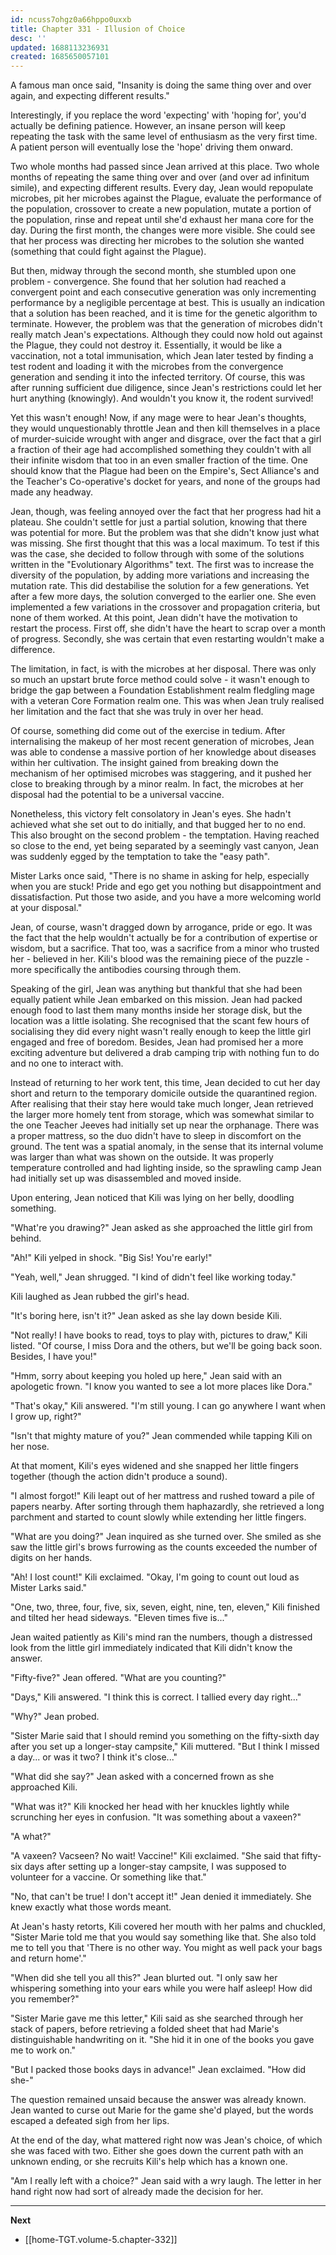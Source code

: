 ```yaml
---
id: ncuss7ohgz0a66hppo0uxxb
title: Chapter 331 - Illusion of Choice
desc: ''
updated: 1688113236931
created: 1685650057101
---
```


A famous man once said, "Insanity is doing the same thing over and over again, and expecting different results."

Interestingly, if you replace the word 'expecting' with 'hoping for', you'd actually be defining patience. However, an insane person will keep repeating the task with the same level of enthusiasm as the very first time. A patient person will eventually lose the 'hope' driving them onward.

Two whole months had passed since Jean arrived at this place. Two whole months of repeating the same thing over and over (and over ad infinitum simile), and expecting different results. Every day, Jean would repopulate microbes, pit her microbes against the Plague, evaluate the performance of the population, crossover to create a new population, mutate a portion of the population, rinse and repeat until she'd exhaust her mana core for the day. During the first month, the changes were more visible. She could see that her process was directing her microbes to the solution she wanted (something that could fight against the Plague).

But then, midway through the second month, she stumbled upon one problem - convergence. She found that her solution had reached a convergent point and each consecutive generation was only incrementing performance by a negligible percentage at best. This is usually an indication that a solution has been reached, and it is time for the genetic algorithm to terminate. However, the problem was that the generation of microbes didn't really match Jean's expectations. Although they could now hold out against the Plague, they could not destroy it. Essentially, it would be like a vaccination, not a total immunisation, which Jean later tested by finding a test rodent and loading it with the microbes from the convergence generation and sending it into the infected territory. Of course, this was after running sufficient due diligence, since Jean's restrictions could let her hurt anything (knowingly). And wouldn't you know it, the rodent survived!

Yet this wasn't enough! Now, if any mage were to hear Jean's thoughts, they would unquestionably throttle Jean and then kill themselves in a place of murder-suicide wrought with anger and disgrace, over the fact that a girl a fraction of their age had accomplished something they couldn't with all their infinite wisdom that too in an even smaller fraction of the time. One should know that the Plague had been on the Empire's, Sect Alliance's and the Teacher's Co-operative's docket for years, and none of the groups had made any headway.

Jean, though, was feeling annoyed over the fact that her progress had hit a plateau. She couldn't settle for just a partial solution, knowing that there was potential for more. But the problem was that she didn't know just what was missing. She first thought that this was a local maximum. To test if this was the case, she decided to follow through with some of the solutions written in the "Evolutionary Algorithms" text. The first was to increase the diversity of the population, by adding more variations and increasing the mutation rate. This did destabilise the solution for a few generations. Yet after a few more days, the solution converged to the earlier one. She even implemented a few variations in the crossover and propagation criteria, but none of them worked. At this point, Jean didn't have the motivation to restart the process. First off, she didn't have the heart to scrap over a month of progress. Secondly, she was certain that even restarting wouldn't make a difference.

The limitation, in fact, is with the microbes at her disposal. There was only so much an upstart brute force method could solve - it wasn't enough to bridge the gap between a Foundation Establishment realm fledgling mage with a veteran Core Formation realm one. This was when Jean truly realised her limitation and the fact that she was truly in over her head.

Of course, something did come out of the exercise in tedium. After internalising the makeup of her most recent generation of microbes, Jean was able to condense a massive portion of her knowledge about diseases within her cultivation. The insight gained from breaking down the mechanism of her optimised microbes was staggering, and it pushed her close to breaking through by a minor realm. In fact, the microbes at her disposal had the potential to be a universal vaccine.

Nonetheless, this victory felt consolatory in Jean's eyes. She hadn't achieved what she set out to do initially, and that bugged her to no end. This also brought on the second problem - the temptation. Having reached so close to the end, yet being separated by a seemingly vast canyon, Jean was suddenly egged by the temptation to take the "easy path".

Mister Larks once said, "There is no shame in asking for help, especially when you are stuck! Pride and ego get you nothing but disappointment and dissatisfaction. Put those two aside, and you have a more welcoming world at your disposal."

Jean, of course, wasn't dragged down by arrogance, pride or ego. It was the fact that the help wouldn't actually be for a contribution of expertise or wisdom, but a sacrifice. That too, was a sacrifice from a minor who trusted her - believed in her. Kili's blood was the remaining piece of the puzzle - more specifically the antibodies coursing through them.

Speaking of the girl, Jean was anything but thankful that she had been equally patient while Jean embarked on this mission. Jean had packed enough food to last them many months inside her storage disk, but the location was a little isolating. She recognised that the scant few hours of socialising they did every night wasn't really enough to keep the little girl engaged and free of boredom. Besides, Jean had promised her a more exciting adventure but delivered a drab camping trip with nothing fun to do and no one to interact with.

Instead of returning to her work tent, this time, Jean decided to cut her day short and return to the temporary domicile outside the quarantined region. After realising that their stay here would take much longer, Jean retrieved the larger more homely tent from storage, which was somewhat similar to the one Teacher Jeeves had initially set up near the orphanage. There was a proper mattress, so the duo didn't have to sleep in discomfort on the ground. The tent was a spatial anomaly, in the sense that its internal volume was larger than what was shown on the outside. It was properly temperature controlled and had lighting inside, so the sprawling camp Jean had initially set up was disassembled and moved inside.

Upon entering, Jean noticed that Kili was lying on her belly, doodling something.

"What're you drawing?" Jean asked as she approached the little girl from behind.

"Ah!" Kili yelped in shock. "Big Sis! You're early!"

"Yeah, well," Jean shrugged. "I kind of didn't feel like working today."

Kili laughed as Jean rubbed the girl's head.

"It's boring here, isn't it?" Jean asked as she lay down beside Kili.

"Not really! I have books to read, toys to play with, pictures to draw," Kili listed. "Of course, I miss Dora and the others, but we'll be going back soon. Besides, I have you!"

"Hmm, sorry about keeping you holed up here," Jean said with an apologetic frown. "I know you wanted to see a lot more places like Dora."

"That's okay," Kili answered. "I'm still young. I can go anywhere I want when I grow up, right?"

"Isn't that mighty mature of you?" Jean commended while tapping Kili on her nose.

At that moment, Kili's eyes widened and she snapped her little fingers together (though the action didn't produce a sound).

"I almost forgot!" Kili leapt out of her mattress and rushed toward a pile of papers nearby. After sorting through them haphazardly, she retrieved a long parchment and started to count slowly while extending her little fingers.

"What are you doing?" Jean inquired as she turned over. She smiled as she saw the little girl's brows furrowing as the counts exceeded the number of digits on her hands.

"Ah! I lost count!" Kili exclaimed. "Okay, I'm going to count out loud as Mister Larks said."

"One, two, three, four, five, six, seven, eight, nine, ten, eleven," Kili finished and tilted her head sideways. "Eleven times five is..."

Jean waited patiently as Kili's mind ran the numbers, though a distressed look from the little girl immediately indicated that Kili didn't know the answer.

"Fifty-five?" Jean offered. "What are you counting?"

"Days," Kili answered. "I think this is correct. I tallied every day right..."

"Why?" Jean probed.

"Sister Marie said that I should remind you something on the fifty-sixth day after you set up a longer-stay campsite," Kili muttered. "But I think I missed a day... or was it two? I think it's close..."

"What did she say?" Jean asked with a concerned frown as she approached Kili.

"What was it?" Kili knocked her head with her knuckles lightly while scrunching her eyes in confusion. "It was something about a vaxeen?"

"A what?"

"A vaxeen? Vacseen? No wait! Vaccine!" Kili exclaimed. "She said that fifty-six days after setting up a longer-stay campsite, I was supposed to volunteer for a vaccine. Or something like that."

"No, that can't be true! I don't accept it!" Jean denied it immediately. She knew exactly what those words meant.

At Jean's hasty retorts, Kili covered her mouth with her palms and chuckled, "Sister Marie told me that you would say something like that. She also told me to tell you that 'There is no other way. You might as well pack your bags and return home'."

"When did she tell you all this?" Jean blurted out. "I only saw her whispering something into your ears while you were half asleep! How did you remember?"

"Sister Marie gave me this letter," Kili said as she searched through her stack of papers, before retrieving a folded sheet that had Marie's distinguishable handwriting on it. "She hid it in one of the books you gave me to work on."

"But I packed those books days in advance!" Jean exclaimed. "How did she-"

The question remained unsaid because the answer was already known. Jean wanted to curse out Marie for the game she'd played, but the words escaped a defeated sigh from her lips.

At the end of the day, what mattered right now was Jean's choice, of which she was faced with two. Either she goes down the current path with an unknown ending, or she recruits Kili's help which has a known one.

"Am I really left with a choice?" Jean said with a wry laugh. The letter in her hand right now had sort of already made the decision for her.

____

**Next**
* [[home-TGT.volume-5.chapter-332]]